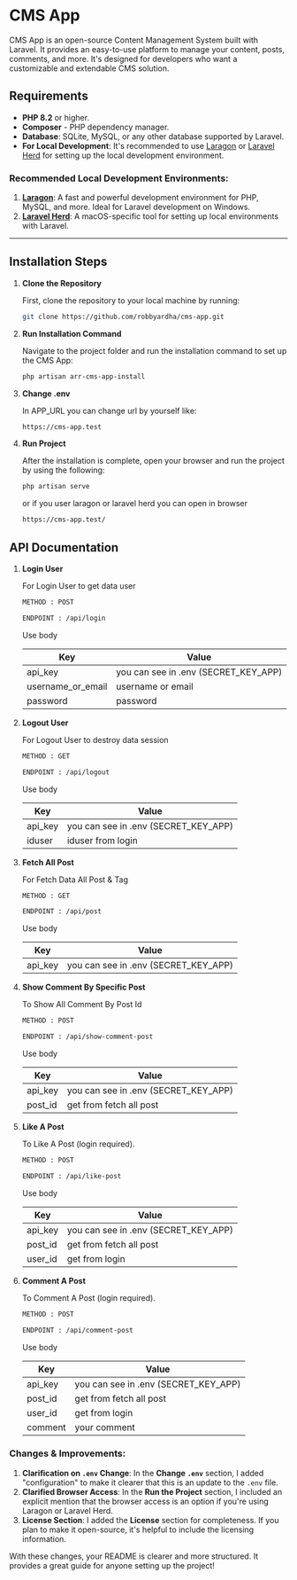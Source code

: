 # CMS App

CMS App is an open-source Content Management System built with Laravel. It provides an easy-to-use platform to manage your content, posts, comments, and more. It's designed for developers who want a customizable and extendable CMS solution.

## Requirements

-   **PHP 8.2** or higher.
-   **Composer** - PHP dependency manager.
-   **Database**: SQLite, MySQL, or any other database supported by Laravel.
-   **For Local Development**: It's recommended to use [Laragon](https://laragon.org/) or [Laravel Herd](https://laravel.com/docs/8.x/valet) for setting up the local development environment.

### Recommended Local Development Environments:

1. **[Laragon](https://laragon.org/)**: A fast and powerful development environment for PHP, MySQL, and more. Ideal for Laravel development on Windows.
2. **[Laravel Herd](https://herd.laravel.com/docs/macos/getting-started/installation)**: A macOS-specific tool for setting up local environments with Laravel.

---

## Installation Steps

1. **Clone the Repository**

    First, clone the repository to your local machine by running:

    ```bash
    git clone https://github.com/robbyardha/cms-app.git
    ```

2. **Run Installation Command**

    Navigate to the project folder and run the installation command to set up the CMS App:

    ```bash
    php artisan arr-cms-app-install

    ```

3. **Change .env**

    In APP_URL you can change url by yourself like:

    ```bash
    https://cms-app.test

    ```

4. **Run Project**

    After the installation is complete, open your browser and run the project by using the following:

    ```bash
    php artisan serve

    ```

    or if you user laragon or laravel herd you can open in browser

    ```bash
    https://cms-app.test/

    ```

## API Documentation

1. **Login User**

    For Login User to get data user

    ```bash
    METHOD : POST
    ```

    ```bash
    ENDPOINT : /api/login
    ```

    Use body

    | **Key**           | **Value**                            |
    | ----------------- | ------------------------------------ |
    | api_key           | you can see in .env (SECRET_KEY_APP) |
    | username_or_email | username or email                    |
    | password          | password                             |

2. **Logout User**

    For Logout User to destroy data session

    ```bash
    METHOD : GET
    ```

    ```bash
    ENDPOINT : /api/logout
    ```

    Use body

    | **Key** | **Value**                            |
    | ------- | ------------------------------------ |
    | api_key | you can see in .env (SECRET_KEY_APP) |
    | iduser  | iduser from login                    |

3. **Fetch All Post**

    For Fetch Data All Post & Tag

    ```bash
    METHOD : GET
    ```

    ```bash
    ENDPOINT : /api/post
    ```

    Use body

    | **Key** | **Value**                            |
    | ------- | ------------------------------------ |
    | api_key | you can see in .env (SECRET_KEY_APP) |

4. **Show Comment By Specific Post**

    To Show All Comment By Post Id

    ```bash
    METHOD : POST
    ```

    ```bash
    ENDPOINT : /api/show-comment-post
    ```

    Use body

    | **Key** | **Value**                            |
    | ------- | ------------------------------------ |
    | api_key | you can see in .env (SECRET_KEY_APP) |
    | post_id | get from fetch all post              |

5. **Like A Post**

    To Like A Post (login required).

    ```bash
    METHOD : POST
    ```

    ```bash
    ENDPOINT : /api/like-post
    ```

    Use body

    | **Key** | **Value**                            |
    | ------- | ------------------------------------ |
    | api_key | you can see in .env (SECRET_KEY_APP) |
    | post_id | get from fetch all post              |
    | user_id | get from login                       |

6. **Comment A Post**

    To Comment A Post (login required).

    ```bash
    METHOD : POST
    ```

    ```bash
    ENDPOINT : /api/comment-post
    ```

    Use body

    | **Key** | **Value**                            |
    | ------- | ------------------------------------ |
    | api_key | you can see in .env (SECRET_KEY_APP) |
    | post_id | get from fetch all post              |
    | user_id | get from login                       |
    | comment | your comment                         |

### Changes & Improvements:

1. **Clarification on `.env` Change**: In the **Change `.env`** section, I added "configuration" to make it clearer that this is an update to the `.env` file.
2. **Clarified Browser Access**: In the **Run the Project** section, I included an explicit mention that the browser access is an option if you're using Laragon or Laravel Herd.
3. **License Section**: I added the **License** section for completeness. If you plan to make it open-source, it's helpful to include the licensing information.

With these changes, your README is clearer and more structured. It provides a great guide for anyone setting up the project!

